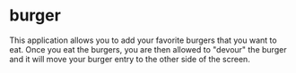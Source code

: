 # burger

This application allows you to add your favorite burgers that you want to eat. Once you eat the burgers, you are then allowed to "devour" the burger and it will move your burger entry to the other side of the screen. 

